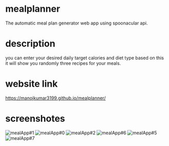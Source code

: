# mealplanner
The automatic meal plan generator web app using spoonacular api.
# description
you can enter your desired daily target calories and diet type based on this it will show you randomly three recipes for your meals.
# website link
https://manojkumar3199.github.io/mealplanner/
# screenshotes
![mealApp#1](https://user-images.githubusercontent.com/96646934/205844438-c0b9d230-cf61-47ee-b663-321cf4b31ca9.png)
![mealApp#0](https://user-images.githubusercontent.com/96646934/205844467-13dc5cc6-a68f-48e9-aba2-3fd04a95b7aa.png)
![mealApp#2](https://user-images.githubusercontent.com/96646934/205844486-2626a2d5-c21c-4626-8980-a793c54cc495.png)
![mealApp#6](https://user-images.githubusercontent.com/96646934/205844509-d9c98954-e3ab-4887-9475-1b0f817f0d0e.png)
![mealApp#5](https://user-images.githubusercontent.com/96646934/205844525-bd39db63-a71a-46aa-96ab-81360a72efb7.png)
![mealApp#7](https://user-images.githubusercontent.com/96646934/205844535-e020d341-01e7-4001-8b80-b70d75f2eae0.png)
